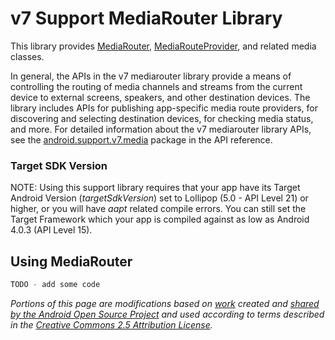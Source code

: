 v7 Support MediaRouter Library
=========================

This library provides [MediaRouter][4], [MediaRouteProvider][5], and related media classes.

In general, the APIs in the v7 mediarouter library provide a means of controlling the routing of media channels and streams from the current device to external screens, speakers, and other destination devices. The library includes APIs for publishing app-specific media route providers, for discovering and selecting destination devices, for checking media status, and more. For detailed information about the v7 mediarouter library APIs, see the [android.support.v7.media][7] package in the API reference.

### Target SDK Version 
NOTE: Using this support library requires that your app have its Target Android Version (*targetSdkVersion*) set to Lollipop (5.0 - API Level 21) or higher, or you will have *aapt* related compile errors.  You can still set the Target Framework which your app is compiled against as low as Android 4.0.3 (API Level 15).


Using MediaRouter
------

```csharp
TODO - add some code
```


*Portions of this page are modifications based on [work][3] created and [shared by the Android Open Source Project][1] and used according to terms described in the [Creative Commons 2.5 Attribution License][2].*

[1]: http://code.google.com/policies.html
[2]: http://creativecommons.org/licenses/by/2.5/
[3]: http://developer.android.com/tools/support-library/features.html
[4]: http://developer.android.com/reference/android/support/v7/media/MediaRouter.html
[5]: http://developer.android.com/reference/android/support/v7/media/MediaRouteProvider.html
[6]: https://developers.google.com/cast/
[7]: http://developer.android.com/reference/android/support/v7/media/package-summary.html


